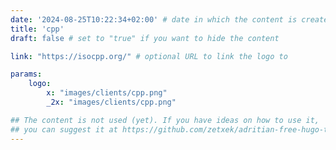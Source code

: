 ```yaml
---
date: '2024-08-25T10:22:34+02:00' # date in which the content is created - defaults to "today"
title: 'cpp'
draft: false # set to "true" if you want to hide the content 

link: "https://isocpp.org/" # optional URL to link the logo to

params:
    logo:
        x: "images/clients/cpp.png"
        _2x: "images/clients/cpp.png"

## The content is not used (yet). If you have ideas on how to use it, 
## you can suggest it at https://github.com/zetxek/adritian-free-hugo-theme/discussions 
---
```

